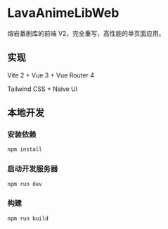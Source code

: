 # LavaAnimeLibWeb

熔岩番剧库的前端 V2，完全重写，高性能的单页面应用。

## 实现

Vite 2 + Vue 3 + Vue Router 4

Tailwind CSS + Naive UI

## 本地开发

### 安装依赖

```sh
npm install
```

### 启动开发服务器

```sh
npm run dev
```

### 构建

```sh
npm run build
```
